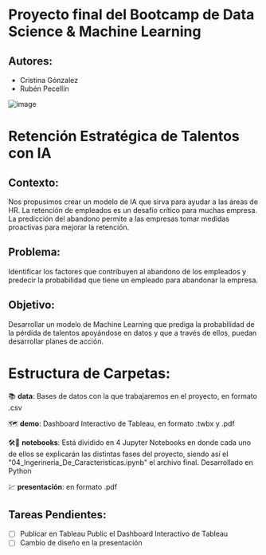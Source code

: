 # Proyecto final del Bootcamp de Data Science & Machine Learning


## Autores:
- Cristina Gónzalez
- Rubén Pecellín


![image](https://github.com/user-attachments/assets/94ae4b27-c68a-4907-9ff5-1a161110b27c)


# Retención Estratégica de Talentos con IA

## Contexto:
Nos propusimos crear un modelo de IA que sirva para ayudar a las áreas de HR.
La retención de empleados es un desafío crítico para muchas empresa. La predicción del abandono permite a las empresas tomar medidas proactivas para mejorar la retención.

## Problema:
Identificar los factores que contribuyen al abandono de los empleados y predecir la probabilidad que tiene un empleado para abandonar la empresa.

## Objetivo:
Desarrollar un modelo de Machine Learning que prediga la probabilidad de la pérdida de talentos apoyándose en datos y que a través de ellos, puedan desarrollar planes de acción.






# Estructura de Carpetas:

📚 **data**: Bases de datos con la que trabajaremos en el proyecto, en formato .csv

🗺️ **demo**: Dashboard Interactivo de Tableau, en formato .twbx y .pdf

🛠️🐍 **notebooks**: Está dividido en 4 Jupyter Notebooks en donde cada uno de ellos se explicarán las distintas fases del proyecto, siendo así el "04_Ingerineria_De_Caracteristicas.ipynb" el archivo final. Desarrollado en Python

💹 **presentación**: en formato .pdf

  
## Tareas Pendientes:

- [ ] Publicar en Tableau Public el Dashboard Interactivo de Tableau
- [ ] Cambio de diseño en la presentación
